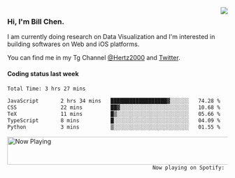 <img  align="right" src="https://github-readme-stats.vercel.app/api?username=BillChen2k&show_icons=false&count_private=true&hide_title=true">

### Hi, I'm Bill Chen.

I am currently doing research on Data Visualization and I'm interested in building softwares on Web and iOS platforms.

You can find me in my Tg Channel [@Hertz2000](https://t.me/Hertz2000) and [Twitter](https://twitter.com/billchen2k).

#### Coding status last week

<!--START_SECTION:waka-->

```txt
Total Time: 3 hrs 27 mins

JavaScript       2 hrs 34 mins   ██████████████████▓░░░░░░   74.28 %
CSS              22 mins         ██▓░░░░░░░░░░░░░░░░░░░░░░   10.68 %
TeX              11 mins         █▒░░░░░░░░░░░░░░░░░░░░░░░   05.66 %
TypeScript       8 mins          █░░░░░░░░░░░░░░░░░░░░░░░░   04.09 %
Python           3 mins          ▒░░░░░░░░░░░░░░░░░░░░░░░░   01.55 %
```

<!--END_SECTION:waka-->


<div>
<a href="https://spotify-now-playing.billchen2k.vercel.app/now-playing?open">
   <img align="right" src="https://spotify-now-playing.billchen2k.vercel.app/now-playing" width="540" height="64" alt="Now Playing">
</a>
</div>

<div>
<p align="right"><code>Now playing on Spotify: </code></p>
</div>

<!--
**BillChen2K/BillChen2K** is a ✨ _special_ ✨ repository because its `README.md` (this file) appears on your GitHub profile.

Here are some ideas to get you started:

- 🔭 I’m currently working on ...
- 🌱 I’m currently learning ...
- 👯 I’m looking to collaborate on ...
- 🤔 I’m looking for help with ...
- 💬 Ask me about ...
- 📫 How to reach me: ...
- 😄 Pronouns: ...
- ⚡ Fun fact: ...
-->
